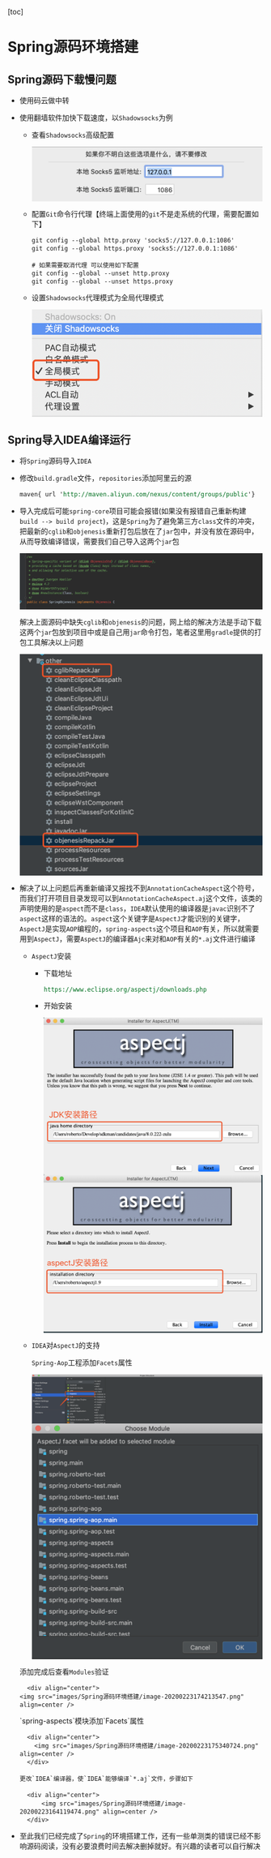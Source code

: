 [toc]

# Spring源码环境搭建

## Spring源码下载慢问题

- 使用码云做中转

- 使用翻墙软件加快下载速度，以`Shadowsocks`为例

    - 查看`Shadowsocks`高级配置

        <div align="center">    
            <img src="images/Spring源码环境搭建/image-20200222233726619.png" align=center />
        </div>

    - 配置`Git`命令行代理【终端上面使用的`git`不是走系统的代理，需要配置如下】

        ```shell
        git config --global http.proxy 'socks5://127.0.0.1:1086'
        git config --global https.proxy 'socks5://127.0.0.1:1086'
        
        # 如果需要取消代理 可以使用如下配置
        git config --global --unset http.proxy
        git config --global --unset https.proxy
        ```

    - 设置`Shadowsocks`代理模式为全局代理模式

        <div align="center">    
            <img src="images/Spring源码环境搭建/image-20200222234412921.png" align=center />
        </div>

## Spring导入IDEA编译运行

- 将`Spring`源码导入`IDEA`

- 修改`build.gradle`文件，`repositories`添加阿里云的源

    ```reStructuredText
    maven{ url 'http://maven.aliyun.com/nexus/content/groups/public'}
    ```

- 导入完成后可能`spring-core`项目可能会报错(如果没有报错自己重新构建`build --> build project`)，这是`Spring`为了避免第三方`class`文件的冲突，把最新的`cglib`和`objenesis`重新打包后放在了`jar`包中，并没有放在源码中，从而导致编译错误，需要我们自己导入这两个`jar`包

    <div align="center">    
        <img src="images/Spring源码环境搭建/image-20200223120129326.png" align=center />
    </div>

    解决上面源码中缺失`cglib`和`objenesis`的问题，网上给的解决方法是手动下载这两个`jar`包放到项目中或是自己用`jar`命令打包，笔者这里用`gradle`提供的打包工具解决以上问题

    <div align="center">    
        <img src="images/Spring源码环境搭建/image-20200223120313162.png" align=center />
    </div>

- 解决了以上问题后再重新编译又报找不到`AnnotationCacheAspect`这个符号，而我们打开项目目录发现可以到`AnnotationCacheAspect.aj`这个文件，该类的声明使用的是`aspect`而不是`class`，`IDEA`默认使用的编译器是`javac`识别不了`aspect`这样的语法的。`aspect`这个关键字是`AspectJ`才能识别的关键字，`AspectJ`是实现`AOP`编程的，`spring-aspects`这个项目和`AOP`有关，所以就需要用到`AspectJ`，需要`AspectJ`的编译器`Ajc`来对和`AOP`有关的`*.aj`文件进行编译

    - `AspectJ`安装

        - 下载地址

            ```reStructuredText
            https://www.eclipse.org/aspectj/downloads.php
            ```

        - 开始安装

            <div align="center">    
                <img src="images/Spring源码环境搭建/image-20200223161841040.png" align=center />
            </div>

            <div align="center">    
                <img src="images/Spring源码环境搭建/image-20200223161955644.png" align=center />
            </div>

    - `IDEA`对`AspectJ`的支持

      `Spring-Aop`工程添加`Facets`属性

        <div align="center">    
            <img src="images/Spring源码环境搭建/image-20200223173839442.png" align=center />
      </div>

        <div align="center">    
            <img src="images/Spring源码环境搭建/image-20200223174045826.png" align=center />
      </div>
  添加完成后查看`Modules`验证
      
        <div align="center">    
      <img src="images/Spring源码环境搭建/image-20200223174213547.png" align=center />
  </div>
       `spring-aspects`模块添加`Facets`属性
      
        <div align="center">    
          <img src="images/Spring源码环境搭建/image-20200223175340724.png" align=center />
        </div>
      
      更改`IDEA`编译器，使`IDEA`能够编译`*.aj`文件，步骤如下
      
        <div align="center">    
            <img src="images/Spring源码环境搭建/image-20200223164119474.png" align=center />
        </div>
    
- 至此我们已经完成了`Spring`的环境搭建工作，还有一些单测类的错误已经不影响源码阅读，没有必要浪费时间去解决删掉就好。有兴趣的读者可以自行解决